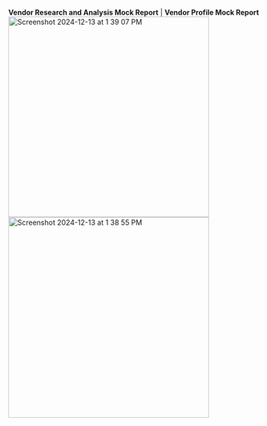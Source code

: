 **Vendor Research and Analysis Mock Report**                                                                                                       |                                                                                      **Vendor Profile Mock Report**
<img width="400" alt="Screenshot 2024-12-13 at 1 39 07 PM" src="https://github.com/user-attachments/assets/6c8053b2-eeb1-4289-9e73-915a338d65f8" />  <img width="400" alt="Screenshot 2024-12-13 at 1 38 55 PM" src="https://github.com/user-attachments/assets/9ccecca1-8a61-4577-91f3-6436a40c09d4" />
